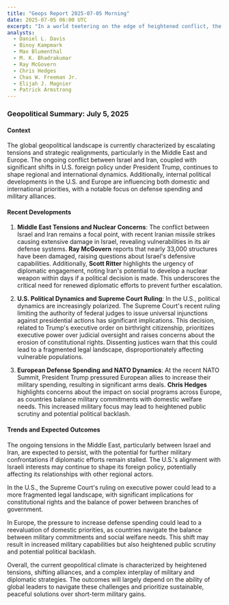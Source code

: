 ```yaml
---
title: "Geops Report 2025-07-05 Morning"
date: 2025-07-05 06:00 UTC
excerpt: "In a world teetering on the edge of heightened conflict, the escalating tensions between Israel and Iran, compounded by significant shifts in U.S. foreign policy under President Trump, are reshaping the geopolitical landscape, as missile strikes expose vulnerabilities and diplomatic efforts hang in the balance, threatening to ignite further regional instability."
analysts:
  - Daniel L. Davis
  - Binoy Kampmark
  - Max Blumenthal
  - M. K. Bhadrakumar
  - Ray McGovern
  - Chris Hedges
  - Chas W. Freeman Jr.
  - Elijah J. Magnier
  - Patrick Armstrong
---
```


### Geopolitical Summary: July 5, 2025

#### Context
The global geopolitical landscape is currently characterized by escalating tensions and strategic realignments, particularly in the Middle East and Europe. The ongoing conflict between Israel and Iran, coupled with significant shifts in U.S. foreign policy under President Trump, continues to shape regional and international dynamics. Additionally, internal political developments in the U.S. and Europe are influencing both domestic and international priorities, with a notable focus on defense spending and military alliances.

#### Recent Developments

1. **Middle East Tensions and Nuclear Concerns**: The conflict between Israel and Iran remains a focal point, with recent Iranian missile strikes causing extensive damage in Israel, revealing vulnerabilities in its air defense systems. **Ray McGovern** reports that nearly 33,000 structures have been damaged, raising questions about Israel's defensive capabilities. Additionally, **Scott Ritter** highlights the urgency of diplomatic engagement, noting Iran's potential to develop a nuclear weapon within days if a political decision is made. This underscores the critical need for renewed diplomatic efforts to prevent further escalation.

2. **U.S. Political Dynamics and Supreme Court Ruling**: In the U.S., political dynamics are increasingly polarized. The Supreme Court's recent ruling limiting the authority of federal judges to issue universal injunctions against presidential actions has significant implications. This decision, related to Trump's executive order on birthright citizenship, prioritizes executive power over judicial oversight and raises concerns about the erosion of constitutional rights. Dissenting justices warn that this could lead to a fragmented legal landscape, disproportionately affecting vulnerable populations.

3. **European Defense Spending and NATO Dynamics**: At the recent NATO Summit, President Trump pressured European allies to increase their military spending, resulting in significant arms deals. **Chris Hedges** highlights concerns about the impact on social programs across Europe, as countries balance military commitments with domestic welfare needs. This increased military focus may lead to heightened public scrutiny and potential political backlash.

#### Trends and Expected Outcomes

The ongoing tensions in the Middle East, particularly between Israel and Iran, are expected to persist, with the potential for further military confrontations if diplomatic efforts remain stalled. The U.S.'s alignment with Israeli interests may continue to shape its foreign policy, potentially affecting its relationships with other regional actors.

In the U.S., the Supreme Court's ruling on executive power could lead to a more fragmented legal landscape, with significant implications for constitutional rights and the balance of power between branches of government.

In Europe, the pressure to increase defense spending could lead to a reevaluation of domestic priorities, as countries navigate the balance between military commitments and social welfare needs. This shift may result in increased military capabilities but also heightened public scrutiny and potential political backlash.

Overall, the current geopolitical climate is characterized by heightened tensions, shifting alliances, and a complex interplay of military and diplomatic strategies. The outcomes will largely depend on the ability of global leaders to navigate these challenges and prioritize sustainable, peaceful solutions over short-term military gains.
